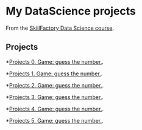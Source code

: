 # My DataScience projects


From the [SkiilFactory Data Science course](https://skillfactory.ru/data-science).


## Projects

*[Projects 0. Game: guess the number.](https://github.com/Denis-python/VS_code/tree/main/Project_0).

*[Projects 1. Game: guess the number.]().

*[Projects 2. Game: guess the number.]().

*[Projects 3. Game: guess the number.]().

*[Projects 4. Game: guess the number.]().

*[Projects 5. Game: guess the number.]().
